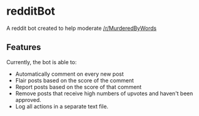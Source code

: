 # redditBot

A reddit bot created to help moderate [/r/MurderedByWords](https://reddit.com/r/MurderedByWords)

## Features

Currently, the bot is able to:

* Automatically comment on every new post
* Flair posts based on the score of the comment
* Report posts based on the score of that comment
* Remove posts that receive high numbers of upvotes and haven't been approved.
* Log all actions in a separate text file.
